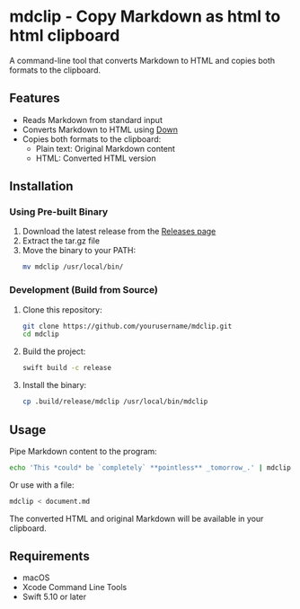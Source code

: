 # mdclip - Copy Markdown as html to html clipboard

A command-line tool that converts Markdown to HTML and copies both formats to the clipboard.

## Features

- Reads Markdown from standard input
- Converts Markdown to HTML using [Down](https://github.com/johnxnguyen/Down)
- Copies both formats to the clipboard:
  - Plain text: Original Markdown content
  - HTML: Converted HTML version

## Installation

### Using Pre-built Binary

1. Download the latest release from the [Releases page](https://github.com/yourusername/mdclip/releases)
2. Extract the tar.gz file
3. Move the binary to your PATH:
   ```bash
   mv mdclip /usr/local/bin/
   ```

### Development (Build from Source)

1. Clone this repository:
   ```bash
   git clone https://github.com/yourusername/mdclip.git
   cd mdclip
   ```

2. Build the project:
   ```bash
   swift build -c release
   ```

3. Install the binary:
   ```bash
   cp .build/release/mdclip /usr/local/bin/mdclip
   ```

## Usage

Pipe Markdown content to the program:

```bash
echo 'This *could* be `completely` **pointless** _tomorrow_.' | mdclip
```

Or use with a file:

```bash
mdclip < document.md
```

The converted HTML and original Markdown will be available in your clipboard.

## Requirements

- macOS
- Xcode Command Line Tools
- Swift 5.10 or later
